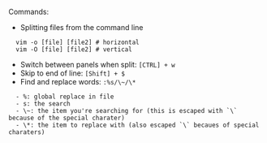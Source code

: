 Commands:

- Splitting files from the command line
```
  vim -o [file] [file2] # horizontal
  vim -O [file] [file2] # vertical
```

- Switch between panels when split: `[CTRL] + w`
- Skip to end of line: `[Shift] + $`
- Find and replace words: `:%s/\~/\*`
```
  - %: global replace in file
  - s: the search
  - \~: the item you're searching for (this is escaped with `\` because of the special charater)
  - \*: the item to replace with (also escaped `\` becaues of special charaters)
```
